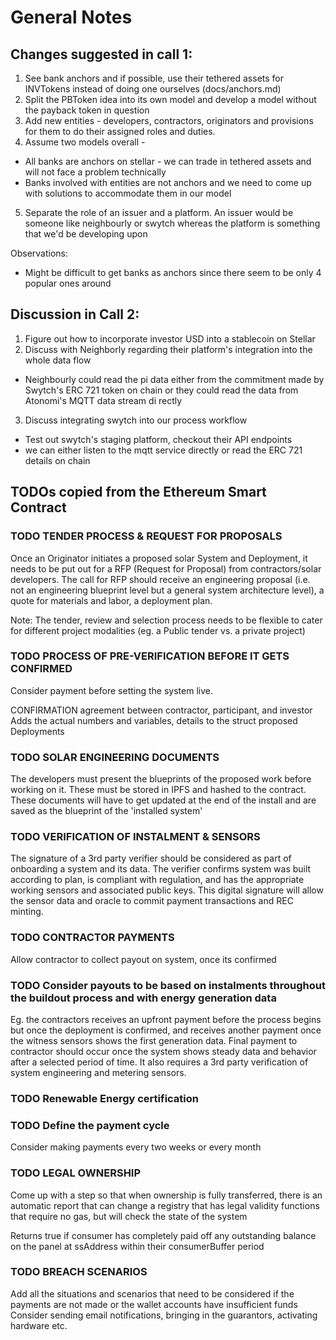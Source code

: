 # General Notes

## Changes suggested in call 1:
1. See bank anchors and if possible, use their tethered assets for INVTokens instead of doing one ourselves (docs/anchors.md)
2. Split the PBToken idea into its own model and develop a model without the payback token in question
3. Add new entities - developers, contractors,  originators and provisions for them to do their assigned roles and duties.
4. Assume two models overall -
 - All banks are anchors on stellar - we can trade in tethered assets and will not face a problem technically
 - Banks involved with entities are not anchors and we need to come up with solutions to accommodate them in our model
5. Separate the role of an issuer and a platform. An issuer would be someone like neighbourly or swytch whereas the platform is something that we'd be developing upon

Observations:
 - Might be difficult to get banks as anchors since there seem to be only 4 popular ones around

## Discussion in Call 2:
1. Figure out how to incorporate investor USD into a stablecoin on Stellar
2. Discuss with Neighborly regarding their platform's integration into the whole data flow
  - Neighbourly could read the pi data either from the commitment made by Swytch's ERC 721 token on chain or they could read the data from Atonomi's MQTT data stream di rectly
3. Discuss integrating swytch into our process workflow
  - Test out swytch's staging platform, checkout their API endpoints
  - we can either listen to the mqtt service directly or read the ERC 721 details on chain

## TODOs copied from the Ethereum Smart Contract

### TODO TENDER PROCESS & REQUEST FOR PROPOSALS ###
Once an Originator initiates a proposed solar System and Deployment, it needs to be put out for a RFP (Request for Proposal) from contractors/solar developers.
The call for RFP should receive an engineering proposal (i.e. not an engineering blueprint level but a general system architecture level), a quote for materials and labor, a deployment plan.

Note: The tender, review and selection process needs to be flexible to cater for different project modalities (eg. a Public tender vs. a private project)

### TODO PROCESS OF PRE-VERIFICATION BEFORE IT GETS CONFIRMED
Consider payment before setting the system live.

CONFIRMATION
agreement between contractor, participant, and investor
Adds the actual numbers and variables, details to the struct proposed Deployments

### TODO SOLAR ENGINEERING DOCUMENTS
The developers must present the blueprints of the proposed work before working on it. These must be stored in IPFS and hashed to the contract.
These documents will have to get updated at the end of the install and are saved as the blueprint of the 'installed system'

### TODO VERIFICATION OF INSTALMENT & SENSORS
The signature of a 3rd party verifier should be considered as part of onboarding a system and its data.
The verifier confirms system was built according to plan, is compliant with regulation, and has the appropriate working sensors and associated public keys.
This digital signature will allow the sensor data and oracle to commit payment transactions and REC minting.

### TODO CONTRACTOR PAYMENTS
Allow contractor to collect payout on system, once its confirmed

### TODO Consider payouts to be based on instalments throughout the buildout process and with energy generation data
Eg. the contractors receives an upfront payment before the process begins but once the deployment is confirmed, and receives another payment once the witness sensors shows the first generation data. Final payment to contractor should occur once the system shows steady data and behavior after a selected period of time. It also requires a 3rd party verification of system engineering and metering sensors.

### TODO Renewable Energy certification

### TODO Define the payment cycle
Consider making payments every two weeks or every month

### TODO LEGAL OWNERSHIP
Come up with a step so that when ownership is fully transferred, there is an automatic report that can change a registry that has legal validity
functions that require no gas, but will check the state of the system

Returns true if consumer has completely paid off any outstanding balance on the panel at ssAddress within their consumerBuffer period

### TODO BREACH SCENARIOS
Add all the situations and scenarios that need to be considered if the payments are not made or the wallet accounts have insufficient funds
Consider sending email notifications, bringing in the guarantors, activating hardware etc.
